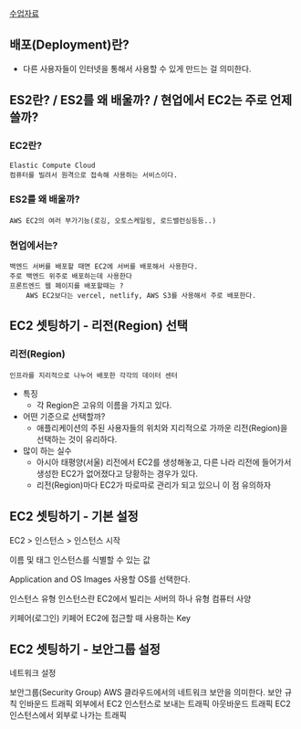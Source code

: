 [수업자료](https://jscode.notion.site/2a38dc67ca1448f7ab350e40b89abd5a)

## 배포(Deployment)란?
- 다른 사용자들이 인터넷을 통해서 사용할 수 있게 만드는 걸 의미한다.

## ES2란? / ES2를 왜 배울까? / 현업에서 EC2는 주로 언제 쓸까?

### EC2란?
	Elastic Compute Cloud
	컴퓨터를 빌려서 원격으로 접속해 사용하는 서비스이다.

### ES2를 왜 배울까?
	AWS EC2의 여러 부가기능(로깅, 오토스케일링, 로드밸런싱등등..)

### 현업에서는?
	백엔드 서버를 배포할 때면 EC2에 서버를 배포해서 사용한다.
	주로 백엔드 위주로 배포하는데 사용한다
	프론트엔드 웹 페이지를 배포할때는 ?
		AWS EC2보다는 vercel, netlify, AWS S3를 사용해서 주로 배포한다.

## EC2 셋팅하기 - 리전(Region) 선택

### 리전(Region)
	인프라를 지리적으로 나누어 배포한 각각의 데이터 센터
- 특징
	- 각 Region은 고유의 이름을 가지고 있다.
- 어떤 기준으로 선택할까?
	- 애플리케이션의 주된 사용자들의 위치와 지리적으로 가까운 리전(Region)을 선택하는 것이 유리하다.
- 많이 하는 실수
	- 아시아 태평양(서울) 리전에서 EC2를 생성해놓고, 다른 나라 리전에 들어가서 생성한 EC2가 없어졌다고 당황하는 경우가 있다.
	- 리전(Region)마다 EC2가 따로따로 관리가 되고 있으니 이 점 유의하자

## EC2 셋팅하기 - 기본 설정

EC2 > 인스턴스 > 인스턴스 시작

이름 및 태그
	인스턴스를 식별할 수 있는 값

Application and OS Images
	사용할 OS를 선택한다.

인스턴스 유형
	인스턴스란
		EC2에서 빌리는 서버의 하나
	유형
		컴퓨터 사양

키페어(로그인)
	키페어
		EC2에 접근할 때 사용하는 Key

## EC2 셋팅하기 - 보안그룹 설정

네트워크 설정

보안그룹(Security Group)
	AWS 클라우드에서의 네트워크 보안을 의미한다.
	보안 규칙
		인바운드 트래픽
			외부에서 EC2 인스턴스로 보내는 트래픽
		아웃바운드 트래픽
			EC2 인스턴스에서 외부로 나가는 트래픽
	